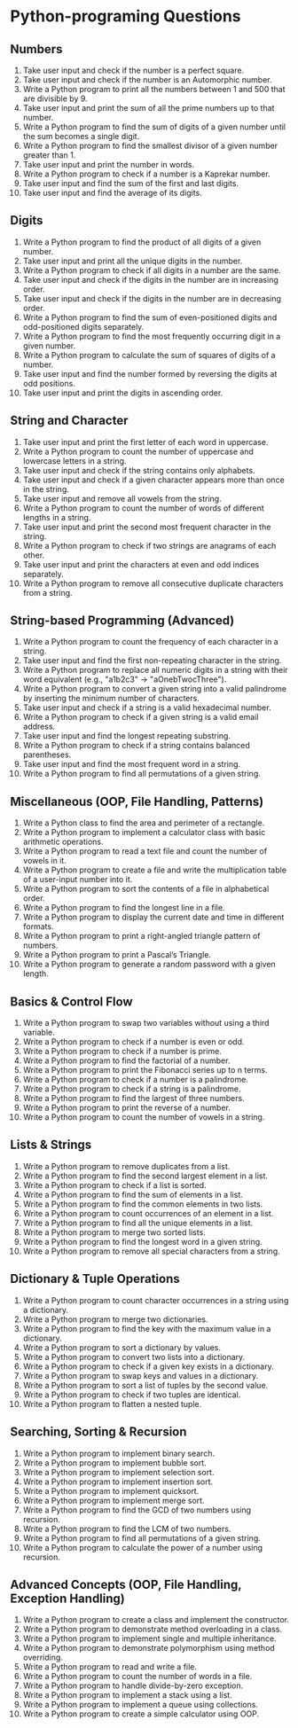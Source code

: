 # Python-programing Questions

## Numbers
1. Take user input and check if the number is a perfect square.
2. Take user input and check if the number is an Automorphic number.
3. Write a Python program to print all the numbers between 1 and 500 that are divisible by 9.
4. Take user input and print the sum of all the prime numbers up to that number.
5. Write a Python program to find the sum of digits of a given number until the sum becomes a single digit.
6. Write a Python program to find the smallest divisor of a given number greater than 1.
7. Take user input and print the number in words.
8. Write a Python program to check if a number is a Kaprekar number.
9. Take user input and find the sum of the first and last digits.
10. Take user input and find the average of its digits.

## Digits
1. Write a Python program to find the product of all digits of a given number.
2. Take user input and print all the unique digits in the number.
3. Write a Python program to check if all digits in a number are the same.
4. Take user input and check if the digits in the number are in increasing order.
5. Take user input and check if the digits in the number are in decreasing order.
6. Write a Python program to find the sum of even-positioned digits and odd-positioned digits separately.
7. Write a Python program to find the most frequently occurring digit in a given number.
8. Write a Python program to calculate the sum of squares of digits of a number.
9. Take user input and find the number formed by reversing the digits at odd positions.
10. Take user input and print the digits in ascending order.

## String and Character
1. Take user input and print the first letter of each word in uppercase.
2. Write a Python program to count the number of uppercase and lowercase letters in a string.
3. Take user input and check if the string contains only alphabets.
4. Take user input and check if a given character appears more than once in the string.
5. Take user input and remove all vowels from the string.
6. Write a Python program to count the number of words of different lengths in a string.
7. Take user input and print the second most frequent character in the string.
8. Write a Python program to check if two strings are anagrams of each other.
9. Take user input and print the characters at even and odd indices separately.
10. Write a Python program to remove all consecutive duplicate characters from a string.

## String-based Programming (Advanced)
1. Write a Python program to count the frequency of each character in a string.
2. Take user input and find the first non-repeating character in the string.
3. Write a Python program to replace all numeric digits in a string with their word equivalent (e.g., "a1b2c3" → "aOnebTwocThree").
4. Write a Python program to convert a given string into a valid palindrome by inserting the minimum number of characters.
5. Take user input and check if a string is a valid hexadecimal number.
6. Write a Python program to check if a given string is a valid email address.
7. Take user input and find the longest repeating substring.
8. Write a Python program to check if a string contains balanced parentheses.
9. Take user input and find the most frequent word in a string.
10. Write a Python program to find all permutations of a given string.

## Miscellaneous (OOP, File Handling, Patterns)
1. Write a Python class to find the area and perimeter of a rectangle.
2. Write a Python program to implement a calculator class with basic arithmetic operations.
3. Write a Python program to read a text file and count the number of vowels in it.
4. Write a Python program to create a file and write the multiplication table of a user-input number into it.
5. Write a Python program to sort the contents of a file in alphabetical order.
6. Write a Python program to find the longest line in a file.
7. Write a Python program to display the current date and time in different formats.
8. Write a Python program to print a right-angled triangle pattern of numbers.
9. Write a Python program to print a Pascal’s Triangle.
10. Write a Python program to generate a random password with a given length.

## Basics & Control Flow
1. Write a Python program to swap two variables without using a third variable.
2. Write a Python program to check if a number is even or odd.
3. Write a Python program to check if a number is prime.
4. Write a Python program to find the factorial of a number.
5. Write a Python program to print the Fibonacci series up to n terms.
6. Write a Python program to check if a number is a palindrome.
7. Write a Python program to check if a string is a palindrome.
8. Write a Python program to find the largest of three numbers.
9. Write a Python program to print the reverse of a number.
10. Write a Python program to count the number of vowels in a string.

## Lists & Strings
1. Write a Python program to remove duplicates from a list.
2. Write a Python program to find the second largest element in a list.
3. Write a Python program to check if a list is sorted.
4. Write a Python program to find the sum of elements in a list.
5. Write a Python program to find the common elements in two lists.
6. Write a Python program to count occurrences of an element in a list.
7. Write a Python program to find all the unique elements in a list.
8. Write a Python program to merge two sorted lists.
9. Write a Python program to find the longest word in a given string.
10. Write a Python program to remove all special characters from a string.

## Dictionary & Tuple Operations
1. Write a Python program to count character occurrences in a string using a dictionary.
2. Write a Python program to merge two dictionaries.
3. Write a Python program to find the key with the maximum value in a dictionary.
4. Write a Python program to sort a dictionary by values.
5. Write a Python program to convert two lists into a dictionary.
6. Write a Python program to check if a given key exists in a dictionary.
7. Write a Python program to swap keys and values in a dictionary.
8. Write a Python program to sort a list of tuples by the second value.
9. Write a Python program to check if two tuples are identical.
10. Write a Python program to flatten a nested tuple.

## Searching, Sorting & Recursion
1. Write a Python program to implement binary search.
2. Write a Python program to implement bubble sort.
3. Write a Python program to implement selection sort.
4. Write a Python program to implement insertion sort.
5. Write a Python program to implement quicksort.
6. Write a Python program to implement merge sort.
7. Write a Python program to find the GCD of two numbers using recursion.
8. Write a Python program to find the LCM of two numbers.
9. Write a Python program to find all permutations of a given string.
10. Write a Python program to calculate the power of a number using recursion.

## Advanced Concepts (OOP, File Handling, Exception Handling)
1. Write a Python program to create a class and implement the constructor.
2. Write a Python program to demonstrate method overloading in a class.
3. Write a Python program to implement single and multiple inheritance.
4. Write a Python program to demonstrate polymorphism using method overriding.
5. Write a Python program to read and write a file.
6. Write a Python program to count the number of words in a file.
7. Write a Python program to handle divide-by-zero exception.
8. Write a Python program to implement a stack using a list.
9. Write a Python program to implement a queue using collections.
10. Write a Python program to create a simple calculator using OOP.

